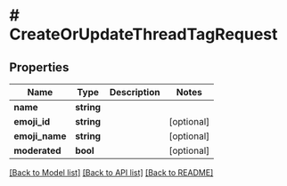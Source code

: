 # # CreateOrUpdateThreadTagRequest

## Properties

Name | Type | Description | Notes
------------ | ------------- | ------------- | -------------
**name** | **string** |  |
**emoji_id** | **string** |  | [optional]
**emoji_name** | **string** |  | [optional]
**moderated** | **bool** |  | [optional]

[[Back to Model list]](../../README.md#models) [[Back to API list]](../../README.md#endpoints) [[Back to README]](../../README.md)
